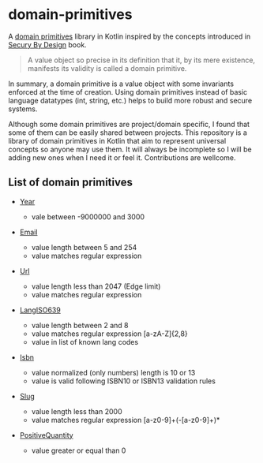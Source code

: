 # domain-primitives
A [domain primitives](http://software.sawano.se/2017/09/domain-primitives.html) library in Kotlin inspired by the concepts 
introduced in [Secury By Design](https://www.manning.com/books/secure-by-design) book.

> A value object so precise in its definition that it, by its mere existence, manifests its validity is called a domain primitive.

In summary, a domain primitive is a value object with some invariants enforced at the time of creation. Using domain primitives
instead of basic language datatypes (int, string, etc.) helps to build more robust and secure systems.

Although some domain primitives are project/domain specific, I found that some of them can be easily shared between projects. This
repository is a library of domain primitives in Kotlin that aim to represent universal concepts so anyone may use them. It will
always be incomplete so I will be adding new ones when I need it or feel it. Contributions are wellcome.

## List of domain primitives

* [Year](src/main/kotlin/org/javiermf/primitives/datetime/Year.kt)
  * vale between -9000000 and 3000
  
* [Email](src/main/kotlin/org/javiermf/primitives/email/Email.kt)
  * value length between 5 and 254
  * value matches regular expression
  
* [Url](src/main/kotlin/org/javiermf/primitives/url/Url.kt)
  * value length less than 2047 (Edge limit)
  * value matches regular expression
  
* [LangISO639](src/main/kotlin/org/javiermf/primitives/lang/LangISO639.kt)
  * value length between 2 and 8
  * value matches regular expression [a-zA-Z]{2,8}
  * value in list of known lang codes
  
* [Isbn](src/main/kotlin/org/javiermf/primitives/isbn/Isbn.kt)
  * value normalized (only numbers) length is 10 or 13
  * value is valid following ISBN10 or ISBN13 validation rules
  
* [Slug](src/main/kotlin/org/javiermf/primitives/slug/Slug.kt)
  * value length less than 2000
  * value matches regular expression [a-z0-9]+(-[a-z0-9]+)*
  
* [PositiveQuantity](src/main/kotlin/org/javiermf/primitives/quantity/PositiveQuantity.kt)
  * value greater or equal than 0
  
